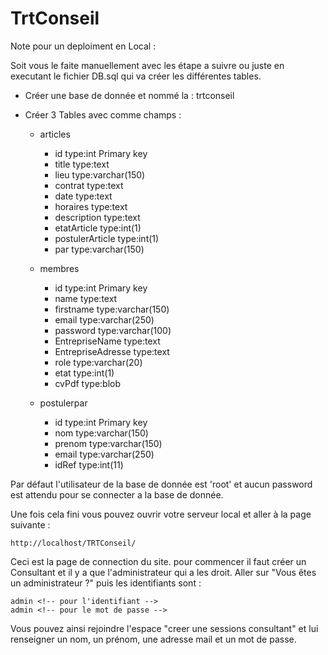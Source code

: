 # TrtConseil

Note pour un deploiment en Local :

Soit vous le faite manuellement avec les étape a suivre ou juste en executant le fichier DB.sql qui va créer les différentes tables.

- Créer une base de donnée et nommé la : trtconseil

- Créer 3 Tables avec comme champs :

  - articles

    - id type:int Primary key
    - title type:text
    - lieu type:varchar(150)
    - contrat type:text
    - date type:text
    - horaires type:text
    - description type:text
    - etatArticle type:int(1)
    - postulerArticle type:int(1)
    - par type:varchar(150)

  - membres

    - id type:int Primary key
    - name type:text
    - firstname type:varchar(150)
    - email type:varchar(250)
    - password type:varchar(100)
    - EntrepriseName type:text
    - EntrepriseAdresse type:text
    - role type:varchar(20)
    - etat type:int(1)
    - cvPdf type:blob

  - postulerpar
    - id type:int Primary key
    - nom type:varchar(150)
    - prenom type:varchar(150)
    - email type:varchar(250)
    - idRef type:int(11)

Par défaut l'utilisateur de la base de donnée est 'root' et aucun password est attendu pour se connecter a la base de donnée.

Une fois cela fini vous pouvez ouvrir votre serveur local et aller à la page suivante :

    http://localhost/TRTConseil/

Ceci est la page de connection du site. pour commencer il faut créer un Consultant et il y a que l'administrateur qui a les droit.
Aller sur "Vous êtes un administrateur ?" puis les identifiants sont :

    admin <!-- pour l'identifiant -->
    admin <!-- pour le mot de passe -->

Vous pouvez ainsi rejoindre l'espace "creer une sessions consultant" et lui renseigner un nom, un prénom, une adresse mail et un mot de passe.
